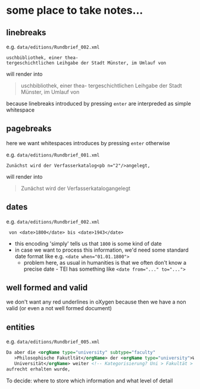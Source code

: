 # some place to take notes...

## linebreaks

e.g. `data/editions/Rundbrief_002.xml`

```
uschbibliothek, einer thea-
tergeschichtlichen Leihgabe der Stadt Münster, im Umlauf von
```

will render into
> uschbibliothek, einer thea- tergeschichtlichen Leihgabe der Stadt Münster, im Umlauf von

because linebreaks introduced by pressing `enter` are interpreded as simple whitespace

## pagebreaks

here we want whitespaces introduces by pressing `enter` otherwise

e.g. `data/editions/Rundbrief_001.xml`

`Zunächst wird der Verfasserkatalog<pb n="2"/>angelegt,`

will render into
> Zunächst wird der Verfasserkatalogangelegt

## dates

e.g. `data/editions/Rundbrief_002.xml`

` von <date>1800</date> bis <date>1943</date>`

* this encoding 'simply' tells us that `1800` is some kind of date
* in case we want to process this information, we'd need some standard date format like e.g.
  `<date when="01.01.1800">`
  * problem here, as usual in humanities is that we often don't know a precise date - TEI has something like `<date from="..." to="...">`


## well formed and valid

we don't want any red underlines in oXygen because then we have a non valid (or even a not well formed document)

## entities

e.g. `data/editions/Rundbrief_005.xml`

``` xml
Da aber die <orgName type="university" subtype="faculty"
   >Philosophische Fakutltät</orgName> der <orgName type="university">Wiener
   Universität</orgName> weiter <!-- Kategorisierung? Uni > Fakultät > Institut? -->
aufrecht erhalten wurde,
```

To decide: where to store which information and what level of detail
